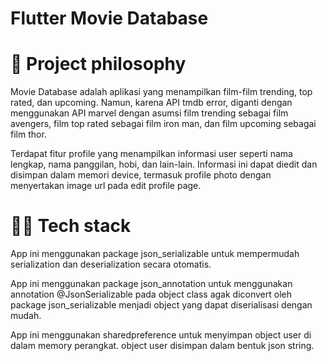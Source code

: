 # Flutter Movie Database
# 🧐 Project philosophy
Movie Database adalah aplikasi yang menampilkan film-film trending, top rated, dan upcoming. Namun, karena API tmdb error, diganti dengan menggunakan API marvel dengan asumsi film trending sebagai film avengers, film top rated sebagai film iron man, dan film upcoming sebagai film thor.

Terdapat fitur profile yang menampilkan informasi user seperti nama lengkap, nama panggilan, hobi, dan lain-lain. Informasi ini dapat diedit dan disimpan dalam memori device, termasuk profile photo dengan menyertakan image url pada edit profile page.

# 👨‍💻 Tech stack

App ini menggunakan package json_serializable untuk mempermudah serialization dan deserialization secara otomatis.

App ini menggunakan package json_annotation untuk menggunakan annotation @JsonSerializable pada object class agak diconvert oleh package json_serializable menjadi object yang dapat diserialisasi dengan mudah.

App ini menggunakan sharedpreference untuk menyimpan object user di dalam memory perangkat. object user disimpan dalam bentuk json string.



